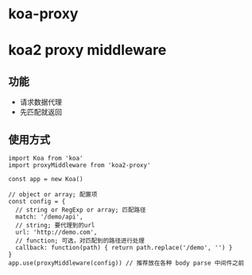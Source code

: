 # koa-proxy
koa2 proxy middleware
=============================

## 功能
* 请求数据代理
* 先匹配就返回

## 使用方式
```
import Koa from 'koa'
import proxyMiddleware from 'koa2-proxy'

const app = new Koa()

// object or array; 配置项
const config = {
  // string or RegExp or array; 匹配路径
  match: '/demo/api',
  // string; 要代理到的url
  url: 'http://demo.com',
  // function; 可选，对匹配到的路径进行处理
  callback: function(path) { return path.replace('/demo', '') }
}
app.use(proxyMiddleware(config)) // 推荐放在各种 body parse 中间件之前
```
